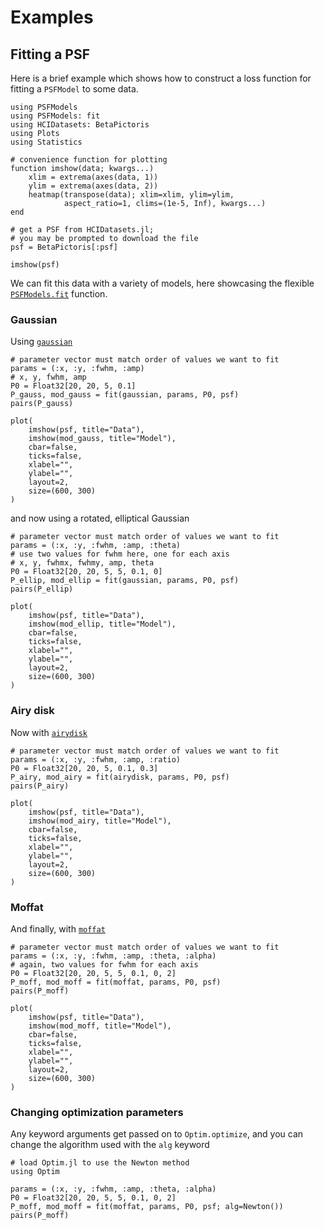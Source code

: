 
# Examples

## Fitting a PSF

Here is a brief example which shows how to construct a loss function for fitting a `PSFModel` to some data.

```@example fit
using PSFModels
using PSFModels: fit
using HCIDatasets: BetaPictoris
using Plots
using Statistics

# convenience function for plotting
function imshow(data; kwargs...)
    xlim = extrema(axes(data, 1))
    ylim = extrema(axes(data, 2))
    heatmap(transpose(data); xlim=xlim, ylim=ylim,
            aspect_ratio=1, clims=(1e-5, Inf), kwargs...)
end

# get a PSF from HCIDatasets.jl;
# you may be prompted to download the file
psf = BetaPictoris[:psf]

imshow(psf)
```

We can fit this data with a variety of models, here showcasing the flexible [`PSFModels.fit`](@ref) function.


### Gaussian

Using [`gaussian`](@ref)

```@example fit
# parameter vector must match order of values we want to fit
params = (:x, :y, :fwhm, :amp)
# x, y, fwhm, amp
P0 = Float32[20, 20, 5, 0.1]
P_gauss, mod_gauss = fit(gaussian, params, P0, psf)
pairs(P_gauss)
```

```@example fit
plot(
    imshow(psf, title="Data"),
    imshow(mod_gauss, title="Model"),
    cbar=false,
    ticks=false,
    xlabel="",
    ylabel="",
    layout=2,
    size=(600, 300)
)
```

and now using a rotated, elliptical Gaussian

```@example fit
# parameter vector must match order of values we want to fit
params = (:x, :y, :fwhm, :amp, :theta)
# use two values for fwhm here, one for each axis
# x, y, fwhmx, fwhmy, amp, theta
P0 = Float32[20, 20, 5, 5, 0.1, 0]
P_ellip, mod_ellip = fit(gaussian, params, P0, psf)
pairs(P_ellip)
```

```@example fit
plot(
    imshow(psf, title="Data"),
    imshow(mod_ellip, title="Model"),
    cbar=false,
    ticks=false,
    xlabel="",
    ylabel="",
    layout=2,
    size=(600, 300)
)
```

### Airy disk

Now with [`airydisk`](@ref)

```@example fit
# parameter vector must match order of values we want to fit
params = (:x, :y, :fwhm, :amp, :ratio)
P0 = Float32[20, 20, 5, 0.1, 0.3]
P_airy, mod_airy = fit(airydisk, params, P0, psf)
pairs(P_airy)
```

```@example fit
plot(
    imshow(psf, title="Data"),
    imshow(mod_airy, title="Model"),
    cbar=false,
    ticks=false,
    xlabel="",
    ylabel="",
    layout=2,
    size=(600, 300)
)
```

### Moffat

And finally, with [`moffat`](@ref)


```@example fit
# parameter vector must match order of values we want to fit
params = (:x, :y, :fwhm, :amp, :theta, :alpha)
# again, two values for fwhm for each axis
P0 = Float32[20, 20, 5, 5, 0.1, 0, 2]
P_moff, mod_moff = fit(moffat, params, P0, psf)
pairs(P_moff)
```

```@example fit
plot(
    imshow(psf, title="Data"),
    imshow(mod_moff, title="Model"),
    cbar=false,
    ticks=false,
    xlabel="",
    ylabel="",
    layout=2,
    size=(600, 300)
)
```

### Changing optimization parameters

Any keyword arguments get passed on to `Optim.optimize`, and you can change the algorithm used with the `alg` keyword

```@example fit
# load Optim.jl to use the Newton method
using Optim

params = (:x, :y, :fwhm, :amp, :theta, :alpha)
P0 = Float32[20, 20, 5, 5, 0.1, 0, 2]
P_moff, mod_moff = fit(moffat, params, P0, psf; alg=Newton())
pairs(P_moff)
```

